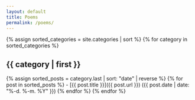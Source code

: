 ```yaml
---
layout: default
title: Poems
permalink: /poems/
---
```


{% assign sorted_categories = site.categories | sort %}
{% for category in sorted_categories %}
<div id="{{ category | first | downcase }}">
  <h2>{{ category | first }}</h2>
</div>
  {% assign sorted_posts = category.last | sort: "date" | reverse %}
  {% for post in sorted_posts %}
- [{{ post.title }}]({{ post.url }}) ({{ post.date | date: "%-d. %-m. %Y" }})
  {% endfor %}
{% endfor %}
